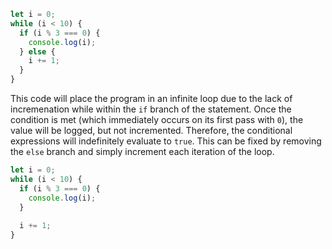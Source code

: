 ```js
let i = 0;
while (i < 10) {
  if (i % 3 === 0) {
    console.log(i);
  } else {
    i += 1;
  }
}
```

This code will place the program in an infinite loop due to the lack of incremenation while within the `if` branch of the statement. Once the condition is met (which immediately occurs on its first pass with `0`), the value will be logged, but not incremented. Therefore, the conditional expressions will indefinitely evaluate to `true`. This can be fixed by removing the `else` branch and simply increment each iteration of the loop.

```js
let i = 0;
while (i < 10) {
  if (i % 3 === 0) {
    console.log(i);
  }
  
  i += 1;
}
```